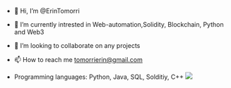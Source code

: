 - 👋 Hi, I’m @ErinTomorri
- 🌱 I’m currently intrested in Web-automation,Solidity, Blockchain, Python and Web3
- 💞️ I’m looking to collaborate on any projects
- 📫 How to reach me tomorrierin@gmail.com

- Programming languages: Python, Java, SQL, Solditiy, C++
![](https://komarev.com/ghpvc/?username=ErinTomorri)
<!---
ErinTomorri/ErinTomorri is a ✨ special ✨ repository because its `README.md` (this file) appears on your GitHub profile.
You can click the Preview link to take a look at your changes.
--->
